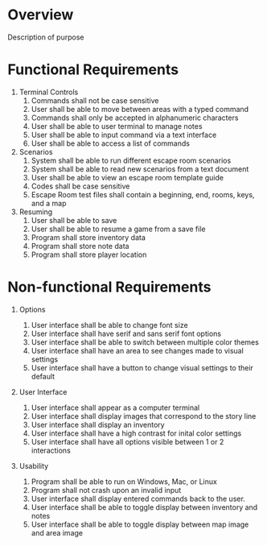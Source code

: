 # Overview
Description of purpose

# Functional Requirements
1. Terminal Controls
    1. Commands shall not be case sensitive
    2. User shall be able to move between areas with a typed command
    3. Commands shall only be accepted in alphanumeric characters
    4. User shall be able to user terminal to manage notes
    5. User shall be able to input command via a text interface
    6. User shall be able to access a list of commands
2. Scenarios
    1. System shall be able to run different escape room scenarios
    2. System shall be able to read new scenarios from a text document
    3. User shall be able to view an escape room template guide
    2. Codes shall be case sensitive
    4. Escape Room test files shall contain a beginning, end, rooms, keys, and a map
3. Resuming
    1. User shall be able to save
    2. User shall be able to resume a game from a save file
    1. Program shall store inventory data
    2. Program shall store note data
    3. Program shall store player location
# Non-functional Requirements
1. Options
    1. User interface shall be able to change font size
    2. User interface shall have serif and sans serif font options
    3. User interface shall be able to switch between multiple color themes
    4. User interface shall have an area to see changes made to visual settings
    5. User interface shall have a button to change visual settings to their default
2. User Interface
    1. User interface shall appear as a computer terminal
    3. User interface shall display images that correspond to the story line
    4. User interface shall display an inventory
    5. User interface shall have a high contrast for inital color settings
    6. User interface shall have all options visible between 1 or 2 interactions
     
3. Usability
    1. Program shall be able to run on Windows, Mac, or Linux
    1. Program shall not crash upon an invalid input
    7. User interface shall display entered commands back to the user.
    7. User interface shall be able to toggle display between inventory and notes
    8. User interface shall be able to toggle display between map image and area image